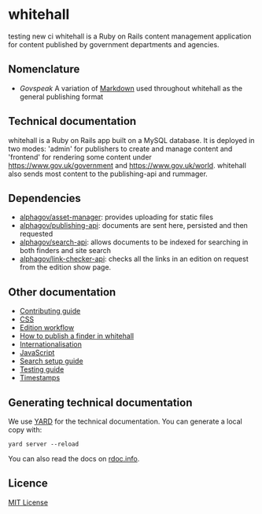 # whitehall
testing new ci
whitehall is a Ruby on Rails content management application for content published by government departments and agencies.

## Nomenclature

- *Govspeak* A variation of [Markdown](https://daringfireball.net/projects/markdown) used throughout whitehall as the general publishing format

## Technical documentation

whitehall is a Ruby on Rails app built on a MySQL database. It is deployed in two modes: 'admin' for publishers to create and manage content and 'frontend' for rendering some content under https://www.gov.uk/government and https://www.gov.uk/world. whitehall also sends most content to the publishing-api and rummager.

## Dependencies

- [alphagov/asset-manager](http://github.com/alphagov/asset-manager): provides uploading for static files
- [alphagov/publishing-api](http://github.com/alphagov/publishing-api): documents are sent here, persisted and then requested
- [alphagov/search-api](http://github.com/alphagov/search-api): allows documents to be indexed for searching in both finders and site search
- [alphagov/link-checker-api](https://github.com/alphagov/link-checker-api): checks all the links in an edition on request from the edition show page.

## Other documentation

- [Contributing guide](CONTRIBUTING.md)
- [CSS](docs/css.md)
- [Edition workflow](docs/edition_workflow.md)
- [How to publish a finder in whitehall](docs/finders.md)
- [Internationalisation](docs/internationalisation_guide.md)
- [JavaScript](docs/javascript.md)
- [Search setup guide](docs/search_setup_guide.md)
- [Testing guide](docs/testing_guide.md)
- [Timestamps](docs/timestamps.md)

## Generating technical documentation

We use [YARD](https://github.com/lsegal/yard) for the technical documentation. You can generate a local copy with:

    yard server --reload

You can also read the docs on [rdoc.info](http://rdoc.info/github/alphagov/whitehall/frames).

## Licence

[MIT License](LICENCE)
